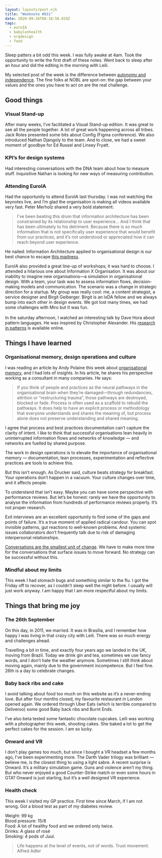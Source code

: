 ```yaml
---
layout: layouts/post.njk
title: "Weeknote #031"
date: 2020-09-26T08:10:50.019Z
tags:
  - euroIA
  - babylonhealth
  - orgdesign
  - food
---
```

Sleep patters a bit odd this week. I was fully awake at 4am. Took the opportunity to write the first draft of these notes. Went back to sleep after an hour and did the editing in the morning with Leili. 

My selected post of the week is the difference between [autonomy and independence](https://academy.nobl.io/the-difference-between-autonomy-and-independence/). The fine folks at NOBL are spot-on: the gap between your values and the ones you have to act on are the real challenge. 

## Good things

### Visual Stand-up

After many weeks, I’ve facilitated a Visual Stand-up edition. It was great to see all the people together. A lot of great work happening across all tribes. Jack Roles presented some bits about Config (Figma conference). We also introduced Nathan Djangoly to the team. And to close, we had a sweet moment of goodbye for Ed Russel and Linsey Fryatt.

### KPI’s for design systems

Had interesting conversations with the DNA team about how to measure stuff. Inquisitive Nathan is looking for new ways of measuring contribution.

### Attending EuroIA

Had the opportunity to attend EuroIA last thursday. I was not watching the keynotes live, and I’m glad the organisation is making all videos available very fast. Peter Merholz shared a very bold statement:

> I’ve been beating this drum that information architecture has been constrained by its relationship to user experience… And I think that has been ultimately to his detriment. Because there is so much information that is not specifically user experience that would benefit from our practices, and it’s not understood or appreciated how it can reach beyond user experience.

He nailed: Information Architecture applied to organisational design is our best chance to escape [this madness](https://images.app.goo.gl/5FLU9xM41uTdfnpz6).    

EuroIA also provided a great line-up of workshops; it was hard to choose. I attended a hilarious one about Information X Organisation. It was about our inability to imagine new organisations—a simulation in organisational design. With a team, your task was to assess information flows, decision-making models and communication. The scenario was a change in strategic direction for a startup. My group was really cool: me, a content strategist, a service designer and Birgit Geiberger. Birgit is an IxDA fellow and we always bump into each other in design events. We got lost many times, we had some challenges with Miro but It was fun. \
\
In the saturday afternoon, I watched an interesting talk by Dave Hora about pattern languages. He was inspired by Christopher Alexander. His [research in patterns](https://www.davesresearch.com/talks/patterns2020) is available online. 

## Things I have learned

### Organisational memory, design operations and culture

I was reading an article by Andy Polaine this week about [organisational memory](https://www.polaine.com/2020/02/organisational-amnesia/), and I had lots of insights. In his article, he shares his perspective working as a consultant in many companies. He says:

> If you think of people and practices as the neural pathways in the organisational brain when they’re damaged—through redundancies, attrition or “restructuring trauma”, those pathways are destroyed, blocked or fade. Process is often used as a scaffold to rebuild the pathways. It does help to have an explicit process or methodology that everyone understands and shares the meaning of, but process alone does not preserve understanding and shared meaning. 

I agree that process and best practices documentation can’t capture the clarity of intent. I like to think that successful organisations lean heavily in uninterrupted information flows and networks of knowledge — and networks are fuelled by shared purpose.

The work in design operations is to elevate the importance of organisational memory — documentation, lean processes, experimentation and reflective practices are tools to achieve this.

But this isn’t enough. As Drucker said, culture beats strategy for breakfast. Your operations don’t happen in a vacuum. Your culture changes over time, and it affects people.

To understand that isn’t easy. Maybe you can have some perspective with performance reviews. But let’s be honest: rarely we have the opportunity to analyse the information from hundreds of performance reviews properly. It’s not proper research.

Exit interviews are an excellent opportunity to find some of the gaps and points of failure. It’s a true moment of applied radical candour. You can spot invisible patterns, gut reactions to well-known problems. And systemic issues collaborators don’t frequently talk due to risk of damaging interpersonal relationships.

[Conversations are the smallest unit of change](https://timkastelle.org/blog/2020/09/a-conversation-is-the-smallest-unit-of-change/). We have to make more time for the conversations that surface issues to move forward. No strategy can be successful without this.

### Mindful about my limits

This week I had stomach bugs and something similar to the flu. I got the Friday off to recover, as I couldn’t sleep well the night before. I usually will just work anyway. I am happy that I am more respectful about my limits.

## Things that bring me joy

### The 26th September

On this day, in 2011, we married. It was in Brasília, and I remember how happy I was living in that crazy city with Leili. There was so much energy and challenges ahead.

Travelling a bit in time, and exactly four years ago we landed in the UK, moving from Brazil. Today we drink gin and tea, sometimes we use fancy words, and I don’t hate the weather anymore. Sometimes I still think about moving again, mainly due to the government incompetence. But I feel fine. 26th is a day to celebrate changes.

### Baby back ribs and cake

I avoid talking about food too much on this website as it’s a never-ending love. But after four months closed, my favourite restaurant in London opened again. We ordered through Uber Eats (which is terrible compared to Deliveroo) some good Baby back ribs and Burnt Ends.

I’ve also beta tested some fantastic chocolate cupcakes. Leili was working with a photographer this week, shooting cakes. She baked a lot to get the perfect cakes for the session. I am so lucky.

### Onward and VR

I don’t play games too much, but since I bought a VR headset a few months ago, I’ve been experimenting more. The Darth Vader trilogy was brilliant — believe me, is the closest thing to using a light sabre. A recent surprise is Onward. It’s a military simulation game. Guns and violence aren’t my thing. But who never enjoyed a good Counter-Strike match or even some hours in GTA? Onward is just starting, but it’s a well designed VR experience.

### Health check

This week I visited my GP practice. First time since March, if I am not wrong. Got a blood test as part of my diabetes review.

Weight: 99 kg\
Blood pressure: 15/8\
Food: A lot of healthy food and we ordered only twice.\
Drinks: A glass of rosé\
Smoking: 4 pods of Juul.

> Life happens at the level of events, not of words. Trust movement. Alfred Adler